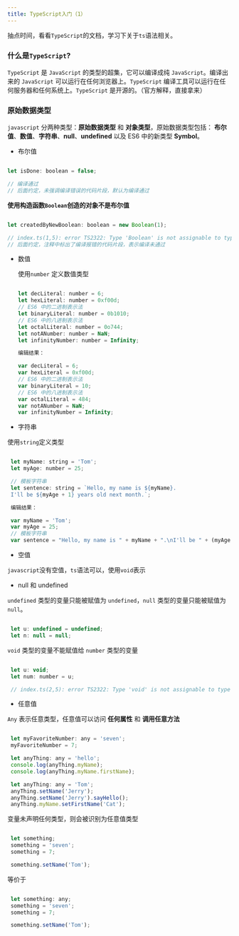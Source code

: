 ```yaml
---
title: TypeScript入门（1）
---
```


抽点时间，看看`TypeScript`的文档，学习下关于`ts`语法相关。

### 什么是`TypeScript`?

`TypeScript` 是 `JavaScript` 的类型的超集，它可以编译成纯 `JavaScript`。编译出来的 `JavaScript` 可以运行在任何浏览器上。`TypeScript` 编译工具可以运行在任何服务器和任何系统上。`TypeScript` 是开源的。（官方解释，直接拿来）


### 原始数据类型

`javascript` 分两种类型：**原始数据类型** 和 **对象类型**，原始数据类型包括： **布尔值**、**数值**、**字符串**、**null**、**undefined** 以及 ES6 中的新类型 **Symbol**。

 - 布尔值
  
  ```javascript

  let isDone: boolean = false;

  // 编译通过
  // 后面约定，未强调编译错误的代码片段，默认为编译通过

  ```

  **使用构造函数`Boolean`创造的对象不是布尔值**

  ```javascript

  let createdByNewBoolean: boolean = new Boolean(1);

  // index.ts(1,5): error TS2322: Type 'Boolean' is not assignable to type 'boolean'.
  // 后面约定，注释中标出了编译报错的代码片段，表示编译未通过

  ```

 - 数值

   使用`number` 定义数值类型

   ```javascript

   let decLiteral: number = 6;
   let hexLiteral: number = 0xf00d;
   // ES6 中的二进制表示法
   let binaryLiteral: number = 0b1010;
   // ES6 中的八进制表示法
   let octalLiteral: number = 0o744;
   let notANumber: number = NaN;
   let infinityNumber: number = Infinity;

   编辑结果：

   var decLiteral = 6;
   var hexLiteral = 0xf00d;
   // ES6 中的二进制表示法
   var binaryLiteral = 10;
   // ES6 中的八进制表示法
   var octalLiteral = 484;
   var notANumber = NaN;
   var infinityNumber = Infinity;

   ```

 - 字符串
  
  使用`string`定义类型

  ```javascript

   let myName: string = 'Tom';
   let myAge: number = 25;

   // 模板字符串
   let sentence: string = `Hello, my name is ${myName}.
   I'll be ${myAge + 1} years old next month.`;

   编辑结果：

   var myName = 'Tom';
   var myAge = 25;
   // 模板字符串
   var sentence = "Hello, my name is " + myName + ".\nI'll be " + (myAge + 1) + " years old next month.";

   ```

 - 空值
  
  `javascript`没有空值，`ts`语法可以，使用`void`表示

 - null 和 undefined

  `undefined` 类型的变量只能被赋值为 `undefined`，`null` 类型的变量只能被赋值为 `null`。

  ```javascript

   let u: undefined = undefined;
   let n: null = null;

  ```

  `void` 类型的变量不能赋值给 `number` 类型的变量

  ```javascript

   let u: void;
   let num: number = u;

   // index.ts(2,5): error TS2322: Type 'void' is not assignable to type 'number'.

  ```

 - 任意值

  `Any` 表示任意类型，任意值可以访问 **任何属性** 和 **调用任意方法**

  ```javascript

   let myFavoriteNumber: any = 'seven';
   myFavoriteNumber = 7;

   let anyThing: any = 'hello';
   console.log(anyThing.myName);
   console.log(anyThing.myName.firstName);

   let anyThing: any = 'Tom';
   anyThing.setName('Jerry');
   anyThing.setName('Jerry').sayHello();
   anyThing.myName.setFirstName('Cat');

  ```

  变量未声明任何类型，则会被识别为任意值类型

  ```javascript

   let something;
   something = 'seven';
   something = 7;

   something.setName('Tom');

  ```

  等价于

  ```javascript

   let something: any;
   something = 'seven';
   something = 7;

   something.setName('Tom');

  ```